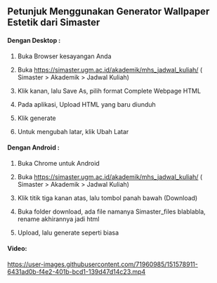 ## Petunjuk Menggunakan Generator Wallpaper Estetik dari Simaster

#### Dengan Desktop :

1. Buka Browser kesayangan Anda

2. Buka https://simaster.ugm.ac.id/akademik/mhs_jadwal_kuliah/ ( Simaster > Akademik > Jadwal Kuliah)

3. Klik kanan, lalu Save As, pilih format Complete Webpage HTML

4. Pada aplikasi, Upload HTML yang baru diunduh

5. Klik generate

6. Untuk mengubah latar, klik Ubah Latar

#### Dengan Android :

1. Buka Chrome untuk Android

2. Buka https://simaster.ugm.ac.id/akademik/mhs_jadwal_kuliah/ ( Simaster > Akademik > Jadwal Kuliah)

3. Klik titik tiga kanan atas, lalu tombol panah bawah (Download)

4. Buka folder download, ada file namanya Simaster_files blablabla, rename akhirannya jadi html

5. Upload, lalu generate seperti biasa

#### Video:


https://user-images.githubusercontent.com/71960985/151578911-6431ad0b-f4e2-401b-bcd1-139d47d14c23.mp4

